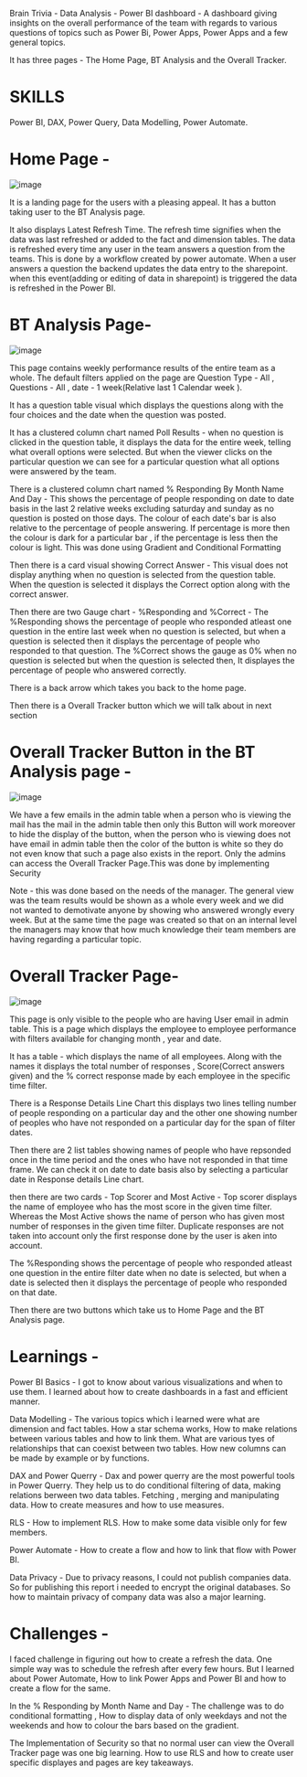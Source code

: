 Brain Trivia - Data Analysis - Power BI dashboard - A dashboard giving insights on the overall performance of the team with regards to various questions of topics such as Power Bi, Power Apps, Power Apps and a few general topics. 

It has three pages - The Home Page, BT Analysis and the Overall Tracker.

# SKILLS
Power BI, DAX, Power Query, Data Modelling, Power Automate.

# Home Page - 

![image](https://github.com/user-attachments/assets/e90be715-d5d3-465c-bdd1-3bbe8034498d)

It is a landing page for the users with a pleasing appeal. It has a button taking user to the BT Analysis page. 

It also displays Latest Refresh Time. The refresh time signifies when the data was last refreshed or added to the fact and dimension tables. The data is refreshed every time any user in the team answers a question from the teams. This is done by a workflow created by power automate. When a user answers a question the backend updates the data entry to the sharepoint. when this event(adding or editing of data in sharepoint) is triggered the data is refreshed in the Power BI.


# BT Analysis Page- 

![image](https://github.com/user-attachments/assets/2e2e4ece-cba0-439f-b549-e16a39319694)


This page contains weekly performance results of the entire team as a whole. The default filters applied on the page are Question Type - All , Questions - All , date - 1 week(Relative last 1 Calendar week ).

It has a question table visual which displays the questions along with the four choices and the date when the question was posted.

It has a clustered column chart named Poll Results - when no question is clicked in the question table, it displays the data for the entire week, telling what overall options were selected. But when the viewer clicks on the particular question we can see for a particular question what all options were answered by the team. 

There is a clustered column chart named % Responding By Month Name And Day - This shows the percentage of people responding on date to date basis in the last 2 relative weeks excluding saturday and sunday as no question is posted on those days. The colour of each date's bar is also relative to the percentage of people answering. If percentage is more then the colour is dark for a particular bar , if the percentage is less then the colour is light. This was done using Gradient and Conditional Formatting

Then there is a card visual showing Correct Answer - This visual does not display anything when no question is selected from the question table. When the question is selected it displays the Correct option along with the correct answer.

Then there are two Gauge chart -  %Responding and %Correct - 
The %Responding shows the percentage of people who responded atleast one question in the entire last week when no question is selected, but when a question is selected then it displays the percentage of people who responded to that question.
The %Correct shows the gauge as 0% when no question is selected but when the question is selected then, It displayes the percentage of people who answered correctly.

There is a back arrow which takes you back to the home page. 

Then there is a Overall Tracker button which we will talk about in next section


# Overall Tracker Button in the BT Analysis page - 

![image](https://github.com/user-attachments/assets/1355a86f-2991-4557-801e-9efbe2ec987a)

We have a few emails in the admin table when a person who is viewing the mail has the mail in the admin table then only this Button will work moreover to hide the display of the button, when the person who is viewing does not have email in admin table then the color of the button is white so they do not even know that such a page also exists in the report. Only the admins can access the Overall Tracker Page.This was done by implementing Security

Note - this was done based on the needs of the manager. The general view was the team results would be shown as a whole every week and we did not wanted to demotivate anyone by showing who answered wrongly every week. But at the same time the page was created so that on an internal level the managers may know that how much knowledge their team members are having regarding a particular topic.


# Overall Tracker Page- 

![image](https://github.com/user-attachments/assets/2e5f625d-69f4-49f1-9e94-0527ee7816e6)


This page is only visible to the people who are having User email in admin table. This is a page which displays the employee to employee performance with filters available for changing month , year and date.

It has a table - which displays the name of all employees. Along with the names it displays the total number of responses , Score(Correct answers given) and the % correct response made by each employee in the specific time filter.

There is a Response Details Line Chart this displays two lines telling number of people responding on a particular day and the other one showing number of peoples who have not responded on a particular day for the span of filter dates.

Then there are 2 list tables showing names of people who have repsonded once in the time period and the ones who have not responded in that time frame. We can check it on date to date basis also  by selecting a particular date in Response details Line chart.

then there are two cards - Top Scorer and Most Active - 
Top scorer displays the name of employee who has the most score in the given time filter. Whereas the Most Active shows the name of person who has given most number of responses in the given time filter. Duplicate responses are not taken into account only the first response done by the user is aken into account.

The %Responding shows the percentage of people who responded atleast one question in the entire filter date when no date is selected, but when a date is selected then it displays the percentage of people who responded on that date.

Then there are two buttons which take us to Home Page and the BT Analysis page.


# Learnings - 
Power BI Basics - I got to know about various visualizations and when to use them. I learned about how to create dashboards in a fast and efficient manner.

Data Modelling - The various topics which i learned were what are dimension and fact tables. How a star schema works, How to make relations between various tables and how to link them. What are various tyes of relationships that can coexist between two tables. How new columns can be made by example or by functions.

DAX and Power Querry - Dax and power querry are the most powerful tools in Power Querry. They help us to do conditional filtering of data, making relations berween two data tables. Fetching , merging and manipulating data. How to create measures and how to use measures.

RLS - How to implement RLS. How to make some data visible only for few members.

Power Automate - How to create a flow and how to link that flow with Power BI.

Data Privacy - Due to privacy reasons, I could not publish companies data. So for publishing this report i needed to encrypt the original databases. So how to maintain privacy of company data was also a major learning.

# Challenges - 
I faced challenge in figuring out how to create a refresh the data. One simple way was to schedule the refresh after every few hours. But I learned about Power Automate, How to link Power Apps and Power BI and how to create a flow for the same.

In the % Responding by Month Name and Day - The challenge was to do conditional formatting , How to display data of only weekdays and not the weekends and how to colour the bars based on the gradient.

The Implementation of Security so that no normal user can view the Overall Tracker page was one big learning. How to use RLS and how to create user specific displayes and pages are key takeaways.











